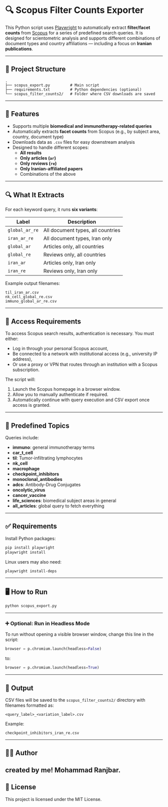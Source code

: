 
# 🔍 Scopus Filter Counts Exporter

This Python script uses [Playwright](https://playwright.dev/) to automatically extract **filter/facet counts** from [Scopus](https://www.scopus.com) for a series of predefined search queries. It is designed for scientometric analysis and supports different combinations of document types and country affiliations — including a focus on **Iranian publications**.

---

## 📂 Project Structure

```
.
├── scopus_export.py         # Main script
├── requirements.txt         # Python dependencies (optional)
└── scopus_filter_counts2/   # Folder where CSV downloads are saved
```

---

## 🚀 Features

- Supports multiple **biomedical and immunotherapy-related queries**
- Automatically extracts **facet counts** from Scopus (e.g., by subject area, country, document type)
- Downloads data as `.csv` files for easy downstream analysis
- Designed to handle different scopes:
  - **All results**
  - **Only articles (`ar`)**
  - **Only reviews (`re`)**
  - **Only Iranian-affiliated papers**
  - Combinations of the above

---

## 🔍 What It Extracts

For each keyword query, it runs **six variants**:

| Label             | Description                           |
|------------------|---------------------------------------|
| `global_ar_re`   | All document types, all countries     |
| `iran_ar_re`     | All document types, Iran only         |
| `global_ar`      | Articles only, all countries          |
| `global_re`      | Reviews only, all countries           |
| `iran_ar`        | Articles only, Iran only              |
| `iran_re`        | Reviews only, Iran only               |

Example output filenames:
```
til_iran_ar.csv
nk_cell_global_re.csv
immuno_global_ar_re.csv
```

---
## 🔑 Access Requirements

To access Scopus search results, authentication is necessary. You must either:

- Log in through your personal Scopus account,
- Be connected to a network with institutional access (e.g., university IP address),
- Or use a proxy or VPN that routes through an institution with a Scopus subscription.

The script will:

1. Launch the Scopus homepage in a browser window.
2. Allow you to manually authenticate if required.
3. Automatically continue with query execution and CSV export once access is granted.

---


## 🧠 Predefined Topics

Queries include:

- **immuno**: general immunotherapy terms
- **car_t_cell**
- **til**: Tumor-infiltrating lymphocytes
- **nk_cell**
- **macrophage**
- **checkpoint_inhibitors**
- **monoclonal_antibodies**
- **adcs**: Antibody-Drug Conjugates
- **oncolytic_virus**
- **cancer_vaccine**
- **life_sciences**: biomedical subject areas in general
- **all_articles**: global query to fetch everything

---

## ✅ Requirements

Install Python packages:

```bash
pip install playwright
playwright install
```

Linux users may also need:

```bash
playwright install-deps
```

---

## 🖥️ How to Run

```bash
python scopus_export.py
```

---

### ➕ Optional: Run in Headless Mode

To run without opening a visible browser window, change this line in the script:

```python
browser = p.chromium.launch(headless=False)
```

to:

```python
browser = p.chromium.launch(headless=True)
```

---

## 📁 Output

CSV files will be saved to the `scopus_filter_counts2/` directory with filenames formatted as:

```
<query_label>_<variation_label>.csv
```

Example:
```
checkpoint_inhibitors_iran_re.csv
```

---

## 🧑‍🔬 Author

created by me! Mohammad Ranjbar.
---

## 📜 License

This project is licensed under the MIT License.
